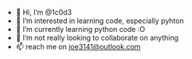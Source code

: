 - 👋 Hi, I’m @1c0d3
- 👀 I’m interested in learning code, especially pyhton
- 🌱 I’m currently learning python code :O
- 💞️ I’m not really looking to collaborate on anything
- 📫 reach me on joe3141@outlook.com


